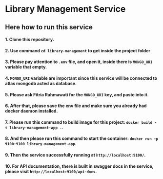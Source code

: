 # Library Management Service

## Here how to run this service
#### 1. Clone this repository.
#### 2. Use command `cd library-management` to get inside the project folder
#### 3. Please pay attention to `.env` file, and open it, inside there is `MONGO_URI` variable that empty.
#### 4. `MONGO_URI` variable are important since this service will be connected to atlas mongodb acted as database.
#### 5. Please ask **Fitria Rahmawati** for the `MONGO_URI` key, and paste into it.
#### 6. After that, please save the env file and make sure you already had docker daemon installed.
#### 7. Please run this command to build image for this project: `docker build -t library-management-app .`.
#### 8. And then please run this command to start the container: `docker run -p 9100:9100 library-management-app`.
#### 9. Then the service successfully running at `http://localhost:9100/`.
#### 10. For API documentation, there is built in swagger docs in the service, please visit `http://localhost:9100/api-docs`.